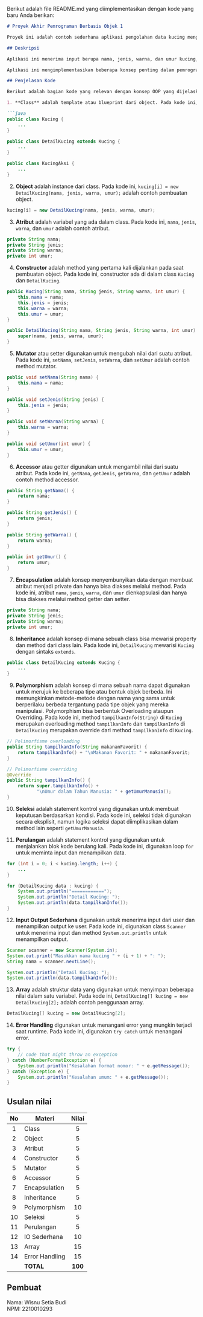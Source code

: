 Berikut adalah file README.md yang diimplementasikan dengan kode yang baru Anda berikan:

```markdown
# Proyek Akhir Pemrograman Berbasis Objek 1

Proyek ini adalah contoh sederhana aplikasi pengolahan data kucing menggunakan Java sebagai tugas akhir dari mata kuliah pemrograman berbasis objek 1.

## Deskripsi

Aplikasi ini menerima input berupa nama, jenis, warna, dan umur kucing, dan memberikan output berupa informasi detail dari kucing tersebut termasuk umur dalam tahun manusia.

Aplikasi ini mengimplementasikan beberapa konsep penting dalam pemrograman berorientasi objek (OOP) seperti Class, Object, Atribut, Method Constructor, Method Mutator, Method Accessor, Encapsulation, Inheritance, Overloading, Overriding, Seleksi, Perulangan, IO Sederhana, Array, dan Error Handling.

## Penjelasan Kode

Berikut adalah bagian kode yang relevan dengan konsep OOP yang dijelaskan:

1. **Class** adalah template atau blueprint dari object. Pada kode ini, `Kucing`, `DetailKucing`, dan `KucingAksi` adalah contoh dari class.

```java
public class Kucing {
    ...
}

public class DetailKucing extends Kucing {
    ...
}

public class KucingAksi {
    ...
}
```

2. **Object** adalah instance dari class. Pada kode ini, `kucing[i] = new DetailKucing(nama, jenis, warna, umur);` adalah contoh pembuatan object.

```java
kucing[i] = new DetailKucing(nama, jenis, warna, umur);
```

3. **Atribut** adalah variabel yang ada dalam class. Pada kode ini, `nama`, `jenis`, `warna`, dan `umur` adalah contoh atribut.

```java
private String nama;
private String jenis;
private String warna;
private int umur;
```

4. **Constructor** adalah method yang pertama kali dijalankan pada saat pembuatan object. Pada kode ini, constructor ada di dalam class `Kucing` dan `DetailKucing`.

```java
public Kucing(String nama, String jenis, String warna, int umur) {
    this.nama = nama;
    this.jenis = jenis;
    this.warna = warna;
    this.umur = umur;
}

public DetailKucing(String nama, String jenis, String warna, int umur) {
    super(nama, jenis, warna, umur);
}
```

5. **Mutator** atau setter digunakan untuk mengubah nilai dari suatu atribut. Pada kode ini, `setNama`, `setJenis`, `setWarna`, dan `setUmur` adalah contoh method mutator.

```java
public void setNama(String nama) {
    this.nama = nama;
}

public void setJenis(String jenis) {
    this.jenis = jenis;
}

public void setWarna(String warna) {
    this.warna = warna;
}

public void setUmur(int umur) {
    this.umur = umur;
}
```

6. **Accessor** atau getter digunakan untuk mengambil nilai dari suatu atribut. Pada kode ini, `getNama`, `getJenis`, `getWarna`, dan `getUmur` adalah contoh method accessor.

```java
public String getNama() {
    return nama;
}

public String getJenis() {
    return jenis;
}

public String getWarna() {
    return warna;
}

public int getUmur() {
    return umur;
}
```

7. **Encapsulation** adalah konsep menyembunyikan data dengan membuat atribut menjadi private dan hanya bisa diakses melalui method. Pada kode ini, atribut `nama`, `jenis`, `warna`, dan `umur` dienkapsulasi dan hanya bisa diakses melalui method getter dan setter.

```java
private String nama;
private String jenis;
private String warna;
private int umur;
```

8. **Inheritance** adalah konsep di mana sebuah class bisa mewarisi property dan method dari class lain. Pada kode ini, `DetailKucing` mewarisi `Kucing` dengan sintaks `extends`.

```java
public class DetailKucing extends Kucing {
    ...
}
```

9. **Polymorphism** adalah konsep di mana sebuah nama dapat digunakan untuk merujuk ke beberapa tipe atau bentuk objek berbeda. Ini memungkinkan metode-metode dengan nama yang sama untuk berperilaku berbeda tergantung pada tipe objek yang mereka manipulasi. Polymorphism bisa berbentuk Overloading ataupun Overriding. Pada kode ini, method `tampilkanInfo(String)` di `Kucing` merupakan overloading method `tampilkanInfo` dan `tampilkanInfo` di `DetailKucing` merupakan override dari method `tampilkanInfo` di `Kucing`.

```java
// Polimorfisme overloading
public String tampilkanInfo(String makananFavorit) {
    return tampilkanInfo() + "\nMakanan Favorit: " + makananFavorit;
}

// Polimorfisme overriding
@Override
public String tampilkanInfo() {
    return super.tampilkanInfo() +
           "\nUmur dalam Tahun Manusia: " + getUmurManusia();
}
```

10. **Seleksi** adalah statement kontrol yang digunakan untuk membuat keputusan berdasarkan kondisi. Pada kode ini, seleksi tidak digunakan secara eksplisit, namun logika seleksi dapat diimplikasikan dalam method lain seperti `getUmurManusia`.

11. **Perulangan** adalah statement kontrol yang digunakan untuk menjalankan blok kode berulang kali. Pada kode ini, digunakan loop `for` untuk meminta input dan menampilkan data.

```java
for (int i = 0; i < kucing.length; i++) {
    ...
}

for (DetailKucing data : kucing) {
    System.out.println("============");
    System.out.println("Detail Kucing: ");
    System.out.println(data.tampilkanInfo());
}
```

12. **Input Output Sederhana** digunakan untuk menerima input dari user dan menampilkan output ke user. Pada kode ini, digunakan class `Scanner` untuk menerima input dan method `System.out.println` untuk menampilkan output.

```java
Scanner scanner = new Scanner(System.in);
System.out.print("Masukkan nama kucing " + (i + 1) + ": ");
String nama = scanner.nextLine();

System.out.println("Detail Kucing: ");
System.out.println(data.tampilkanInfo());
```

13. **Array** adalah struktur data yang digunakan untuk menyimpan beberapa nilai dalam satu variabel. Pada kode ini, `DetailKucing[] kucing = new DetailKucing[2];` adalah contoh penggunaan array.

```java
DetailKucing[] kucing = new DetailKucing[2];
```

14. **Error Handling** digunakan untuk menangani error yang mungkin terjadi saat runtime. Pada kode ini, digunakan `try catch` untuk menangani error.

```java
try {
    // code that might throw an exception
} catch (NumberFormatException e) {
    System.out.println("Kesalahan format nomor: " + e.getMessage());
} catch (Exception e) {
    System.out.println("Kesalahan umum: " + e.getMessage());
}
```

## Usulan nilai

| No  | Materi         |  Nilai  |
| :-: | -------------- | :-----: |
|  1  | Class          |    5    |
|  2  | Object         |    5    |
|  3  | Atribut        |    5    |
|  4  | Constructor    |    5    |
|  5  | Mutator        |    5    |
|  6  | Accessor       |    5    |
|  7  | Encapsulation  |    5    |
|  8  | Inheritance    |    5    |
|  9  | Polymorphism   |   10    |
| 10  | Seleksi        |    5    |
| 11  | Perulangan     |    5    |
| 12  | IO Sederhana   |   10    |
| 13  | Array          |   15    |
| 14  | Error Handling |   15    |
|     | **TOTAL**      | **100** |

## Pembuat

Nama: Wisnu Setia Budi  
NPM: 2210010293
